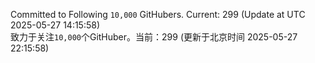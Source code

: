 Committed to Following `10,000` GitHubers. Current: <!-- FOLLOWING_COUNT -->299<!-- FOLLOWING_COUNT --> (Update at UTC <!-- LAST_UPDATED -->2025-05-27 14:15:58<!-- LAST_UPDATED -->)<br>
致力于关注`10,000`个GitHuber。当前：<!-- FOLLOWING_COUNT -->299<!-- FOLLOWING_COUNT --> (更新于北京时间 <!-- LAST_UPDATED_CST -->2025-05-27 22:15:58<!-- LAST_UPDATED_CST -->)
